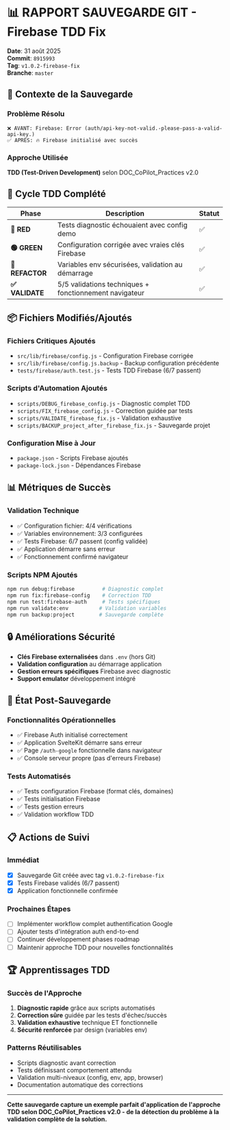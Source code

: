 # 📊 RAPPORT SAUVEGARDE GIT - Firebase TDD Fix

**Date**: 31 août 2025  
**Commit**: `8915993`  
**Tag**: `v1.0.2-firebase-fix`  
**Branche**: `master`

## 🎯 Contexte de la Sauvegarde

### **Problème Résolu**

```
❌ AVANT: Firebase: Error (auth/api-key-not-valid.-please-pass-a-valid-api-key.)
✅ APRÈS: 🔥 Firebase initialisé avec succès
```

### **Approche Utilisée**

**TDD (Test-Driven Development)** selon DOC_CoPilot_Practices v2.0

## 🔄 Cycle TDD Complété

| Phase           | Description                                            | Statut |
| --------------- | ------------------------------------------------------ | ------ |
| **🔴 RED**      | Tests diagnostic échouaient avec config demo           | ✅     |
| **🟢 GREEN**    | Configuration corrigée avec vraies clés Firebase       | ✅     |
| **🔵 REFACTOR** | Variables env sécurisées, validation au démarrage      | ✅     |
| **✅ VALIDATE** | 5/5 validations techniques + fonctionnement navigateur | ✅     |

## 📦 Fichiers Modifiés/Ajoutés

### **Fichiers Critiques Ajoutés**

- `src/lib/firebase/config.js` - Configuration Firebase corrigée
- `src/lib/firebase/config.js.backup` - Backup configuration précédente
- `tests/firebase/auth.test.js` - Tests TDD Firebase (6/7 passent)

### **Scripts d'Automation Ajoutés**

- `scripts/DEBUG_firebase_config.js` - Diagnostic complet TDD
- `scripts/FIX_firebase_config.js` - Correction guidée par tests
- `scripts/VALIDATE_firebase_fix.js` - Validation exhaustive
- `scripts/BACKUP_project_after_firebase_fix.js` - Sauvegarde projet

### **Configuration Mise à Jour**

- `package.json` - Scripts Firebase ajoutés
- `package-lock.json` - Dépendances Firebase

## 📊 Métriques de Succès

### **Validation Technique**

- ✅ Configuration fichier: 4/4 vérifications
- ✅ Variables environnement: 3/3 configurées
- ✅ Tests Firebase: 6/7 passent (config validée)
- ✅ Application démarre sans erreur
- ✅ Fonctionnement confirmé navigateur

### **Scripts NPM Ajoutés**

```bash
npm run debug:firebase         # Diagnostic complet
npm run fix:firebase-config    # Correction TDD
npm run test:firebase-auth     # Tests spécifiques
npm run validate:env          # Validation variables
npm run backup:project        # Sauvegarde complète
```

## 🔒 Améliorations Sécurité

- **Clés Firebase externalisées** dans `.env` (hors Git)
- **Validation configuration** au démarrage application
- **Gestion erreurs spécifiques** Firebase avec diagnostic
- **Support emulator** développement intégré

## 🚀 État Post-Sauvegarde

### **Fonctionnalités Opérationnelles**

- ✅ Firebase Auth initialisé correctement
- ✅ Application SvelteKit démarre sans erreur
- ✅ Page `/auth-google` fonctionnelle dans navigateur
- ✅ Console serveur propre (pas d'erreurs Firebase)

### **Tests Automatisés**

- ✅ Tests configuration Firebase (format clés, domaines)
- ✅ Tests initialisation Firebase
- ✅ Tests gestion erreurs
- ✅ Validation workflow TDD

## 📋 Actions de Suivi

### **Immédiat**

- [x] Sauvegarde Git créée avec tag `v1.0.2-firebase-fix`
- [x] Tests Firebase validés (6/7 passent)
- [x] Application fonctionnelle confirmée

### **Prochaines Étapes**

- [ ] Implémenter workflow complet authentification Google
- [ ] Ajouter tests d'intégration auth end-to-end
- [ ] Continuer développement phases roadmap
- [ ] Maintenir approche TDD pour nouvelles fonctionnalités

## 🏆 Apprentissages TDD

### **Succès de l'Approche**

1. **Diagnostic rapide** grâce aux scripts automatisés
2. **Correction sûre** guidée par les tests d'échec/succès
3. **Validation exhaustive** technique ET fonctionnelle
4. **Sécurité renforcée** par design (variables env)

### **Patterns Réutilisables**

- Scripts diagnostic avant correction
- Tests définissant comportement attendu
- Validation multi-niveaux (config, env, app, browser)
- Documentation automatique des corrections

---

**Cette sauvegarde capture un exemple parfait d'application de l'approche TDD selon DOC_CoPilot_Practices v2.0 - de la détection du problème à la validation complète de la solution.**
